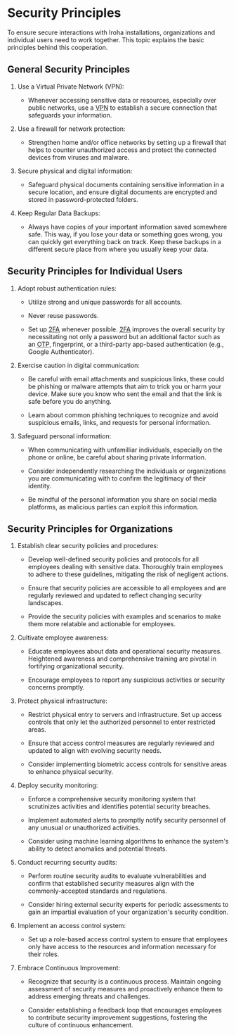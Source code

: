 # Security Principles

To ensure secure interactions with Iroha installations, organizations and individual users need to work together. This topic explains the basic principles behind this cooperation.

## General Security Principles

1. Use a Virtual Private Network (VPN):

    - Whenever accessing sensitive data or resources, especially over public networks, use a <abbr title="Virtual Private Network">VPN</abbr> to establish a secure connection that safeguards your information.

2. Use a firewall for network protection:

    - Strengthen home and/or office networks by setting up a firewall that helps to counter unauthorized access and protect the connected devices from viruses and malware.

3. Secure physical and digital information:

    - Safeguard physical documents containing sensitive information in a secure location, and ensure digital documents are encrypted and stored in password-protected folders.

4. Keep Regular Data Backups:

    - Always have copies of your important information saved somewhere safe. This way, if you lose your data or something goes wrong, you can quickly get everything back on track. Keep these backups in a different secure place from where you usually keep your data.

## Security Principles for Individual Users

1. Adopt robust authentication rules:

    - Utilize strong and unique passwords for all accounts.

    - Never reuse passwords.

    - Set up <abbr title="Two-Factor Authentication">2FA</abbr> whenever possible. <abbr title="Two-Factor Authentication">2FA</abbr> improves the overall security by necessitating not only a password but an additional factor such as an <abbr title="One-Time Password">OTP</abbr>, fingerprint, or a third-party app-based authentication (e.g., Google Authenticator).

2. Exercise caution in digital communication:

    - Be careful with email attachments and suspicious links, these could be phishing or malware attempts that aim to trick you or harm your device. Make sure you know who sent the email and that the link is safe before you do anything.

    - Learn about common phishing techniques to recognize and avoid suspicious emails, links, and requests for personal information.

3. Safeguard personal information:

    - When communicating with unfamilliar individuals, especially on the phone or online, be careful about sharing private information.

    - Consider independently researching the individuals or organizations you are communicating with to confirm the legitimacy of their identity.

    - Be mindful of the personal information you share on social media platforms, as malicious parties can exploit this information.

## Security Principles for Organizations

1. Establish clear security policies and procedures:

    - Develop well-defined security policies and protocols for all employees dealing with sensitive data. Thoroughly train employees to adhere to these guidelines, mitigating the risk of negligent actions.

    - Ensure that security policies are accessible to all employees and are regularly reviewed and updated to reflect changing security landscapes.

    - Provide the security policies with examples and scenarios to make them more relatable and actionable for employees.

2. Cultivate employee awareness:

    - Educate employees about data and operational security measures. Heightened awareness and comprehensive training are pivotal in fortifying organizational
    security.

    - Encourage employees to report any suspicious activities or security concerns promptly.

3. Protect physical infrastructure:

    - Restrict physical entry to servers and infrastructure. Set up access controls that only let the authorized personnel to enter restricted areas.

    - Ensure that access control measures are regularly reviewed and updated to align with evolving security needs.

    - Consider implementing biometric access controls for sensitive areas to enhance physical security.

4. Deploy security monitoring:

    - Enforce a comprehensive security monitoring system that scrutinizes activities and identifies potential security breaches.

    - Implement automated alerts to promptly notify security personnel of any unusual or unauthorized activities.

    - Consider using machine learning algorithms to enhance the system's ability to detect anomalies and potential threats.

5. Conduct recurring security audits:

    - Perform routine security audits to evaluate vulnerabilities and confirm that established security measures align with the commonly-accepted standards and regulations.

    - Consider hiring external security experts for periodic assessments to gain an impartial evaluation of your organization's security condition.

6. Implement an access control system:

    - Set up a role-based access control system to ensure that employees only have access to the resources and information necessary for their roles.

7. Embrace Continuous Improvement:

    - Recognize that security is a continuous process. Maintain ongoing assessment of security measures and proactively enhance them to address emerging threats and challenges.

    - Consider establishing a feedback loop that encourages employees to contribute security improvement suggestions, fostering the culture of continuous enhancement.
